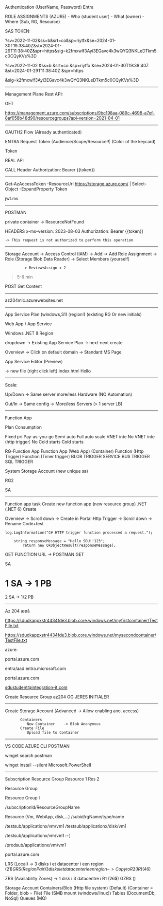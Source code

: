 Authentication (UserName, Password)
     Entra

ROLE ASSIGNMENTS (AZURE)
     - Who (student user)
     - What (owner)
     - Where (Sub, RG, Resource)




SAS TOKEN:

?sv=2022-11-02&ss=b&srt=co&sp=riytfx&se=2024-01-30T19:38:40Z&st=2024-01-29T11:38:40Z&spr=https&sig=k2fmxwlf3Ayi3EGavc4k3wQYQ3NKLeDTkm5c0CQyKVs%3D


?sv=2022-11-02
&ss=b
&srt=co
&sp=riytfx
&se=2024-01-30T19:38:40Z
&st=2024-01-29T11:38:40Z
&spr=https

&sig=k2fmxwlf3Ayi3EGavc4k3wQYQ3NKLeDTkm5c0CQyKVs%3D


------
Management Plane Rest API:


GET 

https://management.azure.com/subscriptions/9bc198aa-089c-4698-a7ef-8af058b48d90/resourcegroups?api-version=2021-04-01



----------

OAUTH2 Flow (Already authenticated)

ENTRA    Request Token (Audience/Scope/Resource!!) (Color of the keycard)

Token

REAL API

CALL
  Header
     Authorization: Bearer {{token}}


------------------


Get-AzAccessToken -ResourceUrl https://storage.azure.com/ | Select-Object -ExpandProperty Token

jwt.ms


-------------------

POSTMAN

private container
    -> ResourceNotFound


HEADERS
      x-ms-version: 2023-08-03
      Authorization: Bearer {{token}}

    -> This request is not authorized to perform this operation

------


Storage Account
  -> Access Control (IAM)
     -> Add -> Add Role Assignment
           -> Role (Storage Blob Data Reader)
           -> Select Members (yourself)

            -> Review+Assign x 2

> 5-6 min

POST Get Content


---------


az204mlc.azurewebsites.net


-------


App Service Plan (windows,S1) (region!) (existing RG Or new initials)

Web App / App Service

Windows
.NET 8
Region

dropdown -> Existing App Service Plan
-> next-next create

   Overview -> Click on default domain -> Standard MS Page

App Service Editor (Preview)

   -> new file (right click left) index.html
      Hello



-------------


Scale:

Up/Down   -> Same server more/less Hardware (NO Automation)

Out/In    -> Same config -> More/less Servers (> 1 server LB)



----------------

Function App

Plan      Consumption

Fixed pri    Pay-as-you-go
Semi-auto	Full auto scale
VNET inte       No VNET inte    (http trigger)
No Cold starts       Cold starts


RG-Function App
Function App (Web App) (Container)
    Function  (Http Trigger)
    Function  (Timer trigger)
     BLOB TRIGGER
     SERVICE BUS TRIGGER
     SQL TRIGGER

System Storage Account (new unique sa)

RG2

SA


-------------
Function app task
Create new function app (new resource group)
   .NET (.NET 6)
Create

Overview
   -> Scroll down -> Create in Portal
              Http Trigger -> Scroll down -> Rename
                Code+test

    log.LogInformation("C# HTTP trigger function processed a request.");

        string responseMessage = "Hello SDU!!123";
            return new OkObjectResult(responseMessage);
GET FUNCTION URL -> POSTMAN GET


SA






1 SA -> 1 PB
=

2 SA -> 1/2 PB 















------------------


Az 204 æøå


https://sdudkappxstr4434fde3.blob.core.windows.net/myfirstcontainer/TestFile.txt


https://sdudkappxstr4434fde3.blob.core.windows.net/mysecondcontainer/TestFile.txt

azure:

portal.azure.com

entra/aad
entra.microsoft.com


portal.azure.com

sdustudent@integration-it.com


Create Resource Group  az204 OG JERES INITIALER

----

Create Storage Account
   (Advanced -> Allow enabling ano. access)

           Containers
              New Container    -> Blob Anonymous
           Create File 
              Upload file to Container

------------

VS CODE
AZURE CLI
POSTMAN

winget search postman

winget install --silent Microsoft.PowerShell

------------




Subscription
    Resource Group
       Resource 1
       Res 2



Resource Group

Resource Group I

/subscriptionId/ResourceGroupName


Resource (Vm, WebApp, disk,...)
/subid/rgName/type/name

/testsub/applicationx/vm/vm1
/testsub/applicationx/disk/vm1

/testsub/applicationx/vm/vm1  :-(

/prodsub/applicationx/vm/vm1


portal.azure.com



LRS (Local) -> 3 disks i et datacenter i een region (21$)
GRS (Region Pair) 3 disks i et datacenter i een region -> Copy to R2 (IR) (46$)

ZRS (Availability Zones) -> 1 disk i 3 datacentre i R1  (26$)
GZRS ()



Storage Account
     Containers/Blob (Http file system) (Default)
        (Container = Folder, blob = File)
     File (SMB  mount (windows/linux))
     Tables (DocumentDb, NoSql)
     Queues (MQ)

     


















   
    













